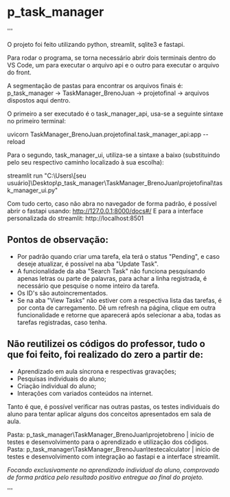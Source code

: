 # p_task_manager

'''

O projeto foi feito utilizando python, streamlit, sqlite3 e fastapi.

Para rodar o programa, se torna necessário abrir dois terminais dentro do VS Code, um para executar o arquivo api e o outro para executar o arquivo do front.

A segmentação de pastas para encontrar os arquivos finais é: p_task_manager -> TaskManager_BrenoJuan -> projetofinal -> arquivos dispostos aqui dentro.

O primeiro a ser executado é o task_manager_api, usa-se a seguinte sintaxe no primeiro terminal:

uvicorn TaskManager_BrenoJuan.projetofinal.task_manager_api:app --reload

Para o segundo, task_manager_ui, utiliza-se a sintaxe a baixo (substituindo pelo seu respectivo caminho localizado à sua escolha):

streamlit run "C:\Users\\[seu usuário]\Desktop\p_task_manager\TaskManager_BrenoJuan\projetofinal\task_manager_ui.py"

Com tudo certo, caso não abra no navegador de forma padrão, é possível abrir o fastapi usando: http://127.0.0.1:8000/docs#/
E para a interface personalizada do streamlit: http://localhost:8501

## Pontos de observação: 

- Por padrão quando criar uma tarefa, ela terá o status "Pending", e caso deseje atualizar, é possível na aba "Update Task".
- A funcionalidade da aba "Search Task" não funciona pesquisando apenas letras ou parte de palavras, para achar a linha registrada, é necessário que pesquise o nome inteiro da tarefa.
- Os ID's são autoincrementados.
- Se na aba "View Tasks" não estiver com a respectiva lista das tarefas, é por conta de carregamento. Dê um refresh na página, clique em outra funcionalidade e retorne que aparecerá após selecionar a aba, todas as tarefas registradas, caso tenha.

## Não reutilizei os códigos do professor, tudo o que foi feito, foi realizado do zero a partir de:

- Aprendizado em aula síncrona e respectivas gravações;
- Pesquisas individuais do aluno;
- Criação individual do aluno;
- Interações com variados conteúdos na internet.

Tanto é que, é possível verificar nas outras pastas, os testes individuais do aluno para tentar aplicar alguns dos conceitos apresentados em sala de aula.

Pasta: p_task_manager\TaskManager_BrenoJuan\projetobreno | início de testes e desenvolvimento para o aprendizado e utilização dos códigos.
Pasta: p_task_manager\TaskManager_BrenoJuan\testecalculator | início de testes e desenvolvimento com integração ao fastapi e a interface streamlit.

*Focando exclusivamente no aprendizado individual do aluno, comprovado de forma prática pelo resultado positivo entregue ao final do projeto.*

'''
